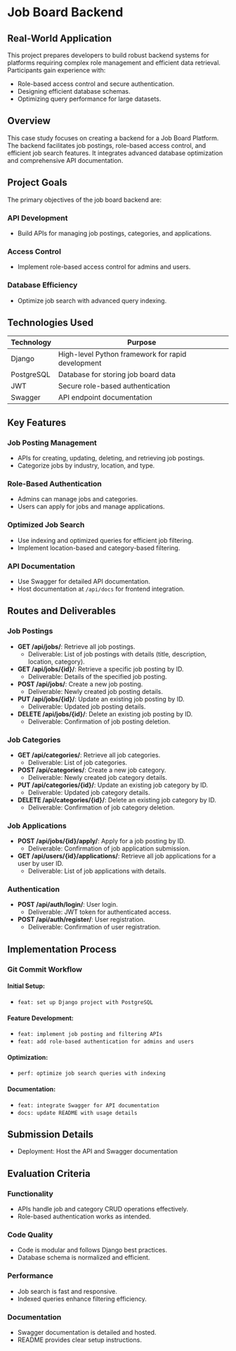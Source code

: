 # Job Board Backend

## Real-World Application

This project prepares developers to build robust backend systems for platforms requiring complex role management and efficient data retrieval. Participants gain experience with:

- Role-based access control and secure authentication.
- Designing efficient database schemas.
- Optimizing query performance for large datasets.

## Overview

This case study focuses on creating a backend for a Job Board Platform. The backend facilitates job postings, role-based access control, and efficient job search features. It integrates advanced database optimization and comprehensive API documentation.

## Project Goals

The primary objectives of the job board backend are:

### API Development

- Build APIs for managing job postings, categories, and applications.

### Access Control

- Implement role-based access control for admins and users.

### Database Efficiency

- Optimize job search with advanced query indexing.

## Technologies Used

| Technology | Purpose                                           |
| ---------- | ------------------------------------------------- |
| Django     | High-level Python framework for rapid development |
| PostgreSQL | Database for storing job board data               |
| JWT        | Secure role-based authentication                  |
| Swagger    | API endpoint documentation                        |

## Key Features

### Job Posting Management

- APIs for creating, updating, deleting, and retrieving job postings.
- Categorize jobs by industry, location, and type.

### Role-Based Authentication

- Admins can manage jobs and categories.
- Users can apply for jobs and manage applications.

### Optimized Job Search

- Use indexing and optimized queries for efficient job filtering.
- Implement location-based and category-based filtering.

### API Documentation

- Use Swagger for detailed API documentation.
- Host documentation at `/api/docs` for frontend integration.

## Routes and Deliverables

### Job Postings

- **GET /api/jobs/**: Retrieve all job postings.
  - Deliverable: List of job postings with details (title, description, location, category).
- **GET /api/jobs/{id}/**: Retrieve a specific job posting by ID.
  - Deliverable: Details of the specified job posting.
- **POST /api/jobs/**: Create a new job posting.
  - Deliverable: Newly created job posting details.
- **PUT /api/jobs/{id}/**: Update an existing job posting by ID.
  - Deliverable: Updated job posting details.
- **DELETE /api/jobs/{id}/**: Delete an existing job posting by ID.
  - Deliverable: Confirmation of job posting deletion.

### Job Categories

- **GET /api/categories/**: Retrieve all job categories.
  - Deliverable: List of job categories.
- **POST /api/categories/**: Create a new job category.
  - Deliverable: Newly created job category details.
- **PUT /api/categories/{id}/**: Update an existing job category by ID.
  - Deliverable: Updated job category details.
- **DELETE /api/categories/{id}/**: Delete an existing job category by ID.
  - Deliverable: Confirmation of job category deletion.

### Job Applications

- **POST /api/jobs/{id}/apply/**: Apply for a job posting by ID.
  - Deliverable: Confirmation of job application submission.
- **GET /api/users/{id}/applications/**: Retrieve all job applications for a user by user ID.
  - Deliverable: List of job applications with details.

### Authentication

- **POST /api/auth/login/**: User login.
  - Deliverable: JWT token for authenticated access.
- **POST /api/auth/register/**: User registration.
  - Deliverable: Confirmation of user registration.

## Implementation Process

### Git Commit Workflow

#### Initial Setup:

- `feat: set up Django project with PostgreSQL`

#### Feature Development:

- `feat: implement job posting and filtering APIs`
- `feat: add role-based authentication for admins and users`

#### Optimization:

- `perf: optimize job search queries with indexing`

#### Documentation:

- `feat: integrate Swagger for API documentation`
- `docs: update README with usage details`

## Submission Details

- Deployment: Host the API and Swagger documentation

## Evaluation Criteria

### Functionality

- APIs handle job and category CRUD operations effectively.
- Role-based authentication works as intended.

### Code Quality

- Code is modular and follows Django best practices.
- Database schema is normalized and efficient.

### Performance

- Job search is fast and responsive.
- Indexed queries enhance filtering efficiency.

### Documentation

- Swagger documentation is detailed and hosted.
- README provides clear setup instructions.
